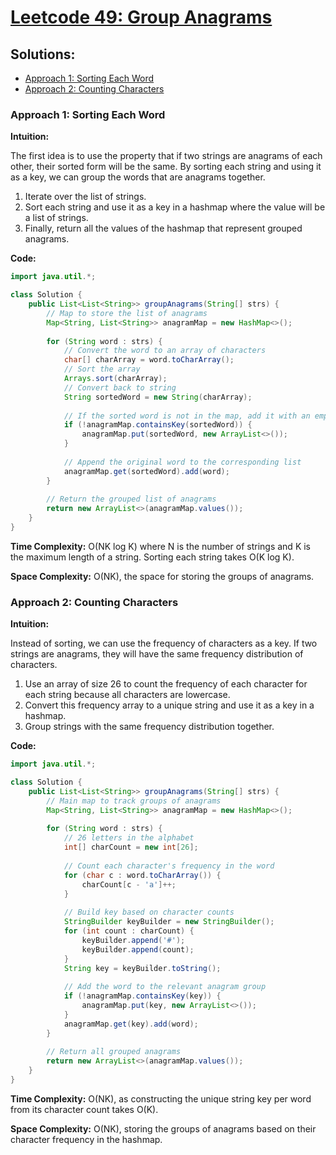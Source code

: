 # [Leetcode 49: Group Anagrams](https://leetcode.com/problems/group-anagrams/)

## Solutions:
- [Approach 1: Sorting Each Word](#approach-1-sorting-each-word)
- [Approach 2: Counting Characters](#approach-2-counting-characters)

### Approach 1: Sorting Each Word

**Intuition:**

The first idea is to use the property that if two strings are anagrams of each other, their sorted form will be the same. By sorting each string and using it as a key, we can group the words that are anagrams together.

1. Iterate over the list of strings.
2. Sort each string and use it as a key in a hashmap where the value will be a list of strings.
3. Finally, return all the values of the hashmap that represent grouped anagrams.

**Code:**

```java
import java.util.*;

class Solution {
    public List<List<String>> groupAnagrams(String[] strs) {
        // Map to store the list of anagrams
        Map<String, List<String>> anagramMap = new HashMap<>();
        
        for (String word : strs) {
            // Convert the word to an array of characters
            char[] charArray = word.toCharArray();
            // Sort the array
            Arrays.sort(charArray);
            // Convert back to string
            String sortedWord = new String(charArray);
            
            // If the sorted word is not in the map, add it with an empty list
            if (!anagramMap.containsKey(sortedWord)) {
                anagramMap.put(sortedWord, new ArrayList<>());
            }
            
            // Append the original word to the corresponding list
            anagramMap.get(sortedWord).add(word);
        }
        
        // Return the grouped list of anagrams
        return new ArrayList<>(anagramMap.values());
    }
}
```

**Time Complexity:** O(NK log K) where N is the number of strings and K is the maximum length of a string. Sorting each string takes O(K log K).

**Space Complexity:** O(NK), the space for storing the groups of anagrams.

### Approach 2: Counting Characters

**Intuition:**

Instead of sorting, we can use the frequency of characters as a key. If two strings are anagrams, they will have the same frequency distribution of characters.

1. Use an array of size 26 to count the frequency of each character for each string because all characters are lowercase.
2. Convert this frequency array to a unique string and use it as a key in a hashmap.
3. Group strings with the same frequency distribution together.

**Code:**

```java
import java.util.*;

class Solution {
    public List<List<String>> groupAnagrams(String[] strs) {
        // Main map to track groups of anagrams
        Map<String, List<String>> anagramMap = new HashMap<>();
        
        for (String word : strs) {
            // 26 letters in the alphabet
            int[] charCount = new int[26];
            
            // Count each character's frequency in the word
            for (char c : word.toCharArray()) {
                charCount[c - 'a']++;
            }
            
            // Build key based on character counts
            StringBuilder keyBuilder = new StringBuilder();
            for (int count : charCount) {
                keyBuilder.append('#');
                keyBuilder.append(count);
            }
            String key = keyBuilder.toString();
            
            // Add the word to the relevant anagram group
            if (!anagramMap.containsKey(key)) {
                anagramMap.put(key, new ArrayList<>());
            }
            anagramMap.get(key).add(word);
        }
        
        // Return all grouped anagrams
        return new ArrayList<>(anagramMap.values());
    }
}
```

**Time Complexity:** O(NK), as constructing the unique string key per word from its character count takes O(K).

**Space Complexity:** O(NK), storing the groups of anagrams based on their character frequency in the hashmap.


